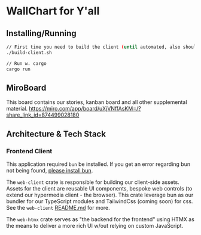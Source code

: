 # WallChart for Y'all

## Installing/Running
```bash
// First time you need to build the client (until automated, also should do on git pull)
./build-client.sh

// Run w. cargo
cargo run
```

## MiroBoard
This board contains our stories, kanban board and all other supplemental material.
https://miro.com/app/board/uXjVNffAsKM=/?share_link_id=874499028180

## Architecture & Tech Stack

### Frontend Client
This application required `bun` be installed. If you get an error regarding bun not being found, [please install bun](https://bun.sh/).

The `web-client` crate is responsible for building our client-side assets.
Assets for the client are reusable UI components, bespoke web controls (to extend our hypermedia client - the browser).
This crate leverage bun as our bundler for our TypeScript modules and TailwindCss (coming soon) for css.
See the `web-client` [README.md](./web-client/README.md) for more.

The `web-htmx` crate serves as "the backend for the frontend" using HTMX as the means to deliver a more rich UI w/out relying on custom JavaScript.

